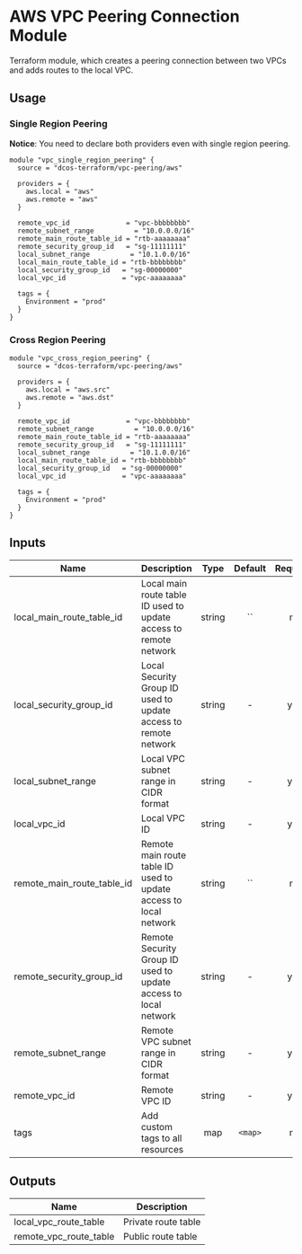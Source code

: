 
AWS VPC Peering Connection Module
=================================

Terraform module, which creates a peering connection between two VPCs and adds routes to the local VPC.

Usage
-----

### Single Region Peering
**Notice**: You need to declare both providers even with single region peering.

```hc1
module "vpc_single_region_peering" {
  source = "dcos-terraform/vpc-peering/aws"

  providers = {
    aws.local = "aws"
    aws.remote = "aws"
  }

  remote_vpc_id              = "vpc-bbbbbbbb"
  remote_subnet_range          = "10.0.0.0/16"
  remote_main_route_table_id = "rtb-aaaaaaaa"
  remote_security_group_id   = "sg-11111111"
  local_subnet_range          = "10.1.0.0/16"
  local_main_route_table_id = "rtb-bbbbbbbb"
  local_security_group_id   = "sg-00000000"
  local_vpc_id              = "vpc-aaaaaaaa"

  tags = {
    Environment = "prod"
  }
}
```

### Cross Region Peering

```hc1
module "vpc_cross_region_peering" {
  source = "dcos-terraform/vpc-peering/aws"

  providers = {
    aws.local = "aws.src"
    aws.remote = "aws.dst"
  }

  remote_vpc_id              = "vpc-bbbbbbbb"
  remote_subnet_range          = "10.0.0.0/16"
  remote_main_route_table_id = "rtb-aaaaaaaa"
  remote_security_group_id   = "sg-11111111"
  local_subnet_range          = "10.1.0.0/16"
  local_main_route_table_id = "rtb-bbbbbbbb"
  local_security_group_id   = "sg-00000000"
  local_vpc_id              = "vpc-aaaaaaaa"

  tags = {
    Environment = "prod"
  }
}
```


## Inputs

| Name | Description | Type | Default | Required |
|------|-------------|:----:|:-----:|:-----:|
| local_main_route_table_id | Local main route table ID used to update access to remote network | string | `` | no |
| local_security_group_id | Local Security Group ID used to update access to remote network | string | - | yes |
| local_subnet_range | Local VPC subnet range in CIDR format | string | - | yes |
| local_vpc_id | Local VPC ID | string | - | yes |
| remote_main_route_table_id | Remote main route table ID used to update access to local network | string | `` | no |
| remote_security_group_id | Remote Security Group ID used to update access to local network | string | - | yes |
| remote_subnet_range | Remote VPC subnet range in CIDR format | string | - | yes |
| remote_vpc_id | Remote VPC ID | string | - | yes |
| tags | Add custom tags to all resources | map | `<map>` | no |

## Outputs

| Name | Description |
|------|-------------|
| local_vpc_route_table | Private route table |
| remote_vpc_route_table | Public route table |

